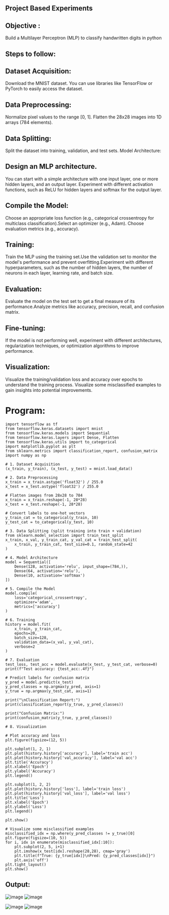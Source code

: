 ## Project Based Experiments
## Objective :
 Build a Multilayer Perceptron (MLP) to classify handwritten digits in python
## Steps to follow:
## Dataset Acquisition:
Download the MNIST dataset. You can use libraries like TensorFlow or PyTorch to easily access the dataset.
## Data Preprocessing:
Normalize pixel values to the range [0, 1].
Flatten the 28x28 images into 1D arrays (784 elements).
## Data Splitting:

Split the dataset into training, validation, and test sets.
Model Architecture:
## Design an MLP architecture. 
You can start with a simple architecture with one input layer, one or more hidden layers, and an output layer.
Experiment with different activation functions, such as ReLU for hidden layers and softmax for the output layer.
## Compile the Model:
Choose an appropriate loss function (e.g., categorical crossentropy for multiclass classification).Select an optimizer (e.g., Adam).
Choose evaluation metrics (e.g., accuracy).
## Training:
Train the MLP using the training set.Use the validation set to monitor the model's performance and prevent overfitting.Experiment with different hyperparameters, such as the number of hidden layers, the number of neurons in each layer, learning rate, and batch size.
## Evaluation:

Evaluate the model on the test set to get a final measure of its performance.Analyze metrics like accuracy, precision, recall, and confusion matrix.
## Fine-tuning:
If the model is not performing well, experiment with different architectures, regularization techniques, or optimization algorithms to improve performance.
## Visualization:
Visualize the training/validation loss and accuracy over epochs to understand the training process. Visualize some misclassified examples to gain insights into potential improvements.

# Program:
```
import tensorflow as tf
from tensorflow.keras.datasets import mnist
from tensorflow.keras.models import Sequential
from tensorflow.keras.layers import Dense, Flatten
from tensorflow.keras.utils import to_categorical
import matplotlib.pyplot as plt
from sklearn.metrics import classification_report, confusion_matrix
import numpy as np

# 1. Dataset Acquisition
(x_train, y_train), (x_test, y_test) = mnist.load_data()

# 2. Data Preprocessing
x_train = x_train.astype('float32') / 255.0
x_test = x_test.astype('float32') / 255.0

# Flatten images from 28x28 to 784
x_train = x_train.reshape(-1, 28*28)
x_test = x_test.reshape(-1, 28*28)

# Convert labels to one-hot vectors
y_train_cat = to_categorical(y_train, 10)
y_test_cat = to_categorical(y_test, 10)

# 3. Data Splitting (split training into train + validation)
from sklearn.model_selection import train_test_split
x_train, x_val, y_train_cat, y_val_cat = train_test_split(
    x_train, y_train_cat, test_size=0.1, random_state=42
)

# 4. Model Architecture
model = Sequential([
    Dense(128, activation='relu', input_shape=(784,)),
    Dense(64, activation='relu'),
    Dense(10, activation='softmax')
])

# 5. Compile the Model
model.compile(
    loss='categorical_crossentropy',
    optimizer='adam',
    metrics=['accuracy']
)

# 6. Training
history = model.fit(
    x_train, y_train_cat,
    epochs=20,
    batch_size=128,
    validation_data=(x_val, y_val_cat),
    verbose=2
)

# 7. Evaluation
test_loss, test_acc = model.evaluate(x_test, y_test_cat, verbose=0)
print(f"Test accuracy: {test_acc:.4f}")

# Predict labels for confusion matrix
y_pred = model.predict(x_test)
y_pred_classes = np.argmax(y_pred, axis=1)
y_true = np.argmax(y_test_cat, axis=1)

print("\nClassification Report:")
print(classification_report(y_true, y_pred_classes))

print("Confusion Matrix:")
print(confusion_matrix(y_true, y_pred_classes))

# 8. Visualization

# Plot accuracy and loss
plt.figure(figsize=(12, 5))

plt.subplot(1, 2, 1)
plt.plot(history.history['accuracy'], label='train acc')
plt.plot(history.history['val_accuracy'], label='val acc')
plt.title('Accuracy')
plt.xlabel('Epoch')
plt.ylabel('Accuracy')
plt.legend()

plt.subplot(1, 2, 2)
plt.plot(history.history['loss'], label='train loss')
plt.plot(history.history['val_loss'], label='val loss')
plt.title('Loss')
plt.xlabel('Epoch')
plt.ylabel('Loss')
plt.legend()

plt.show()

# Visualize some misclassified examples
misclassified_idx = np.where(y_pred_classes != y_true)[0]
plt.figure(figsize=(10, 5))
for i, idx in enumerate(misclassified_idx[:10]):
    plt.subplot(2, 5, i+1)
    plt.imshow(x_test[idx].reshape(28,28), cmap='gray')
    plt.title(f"True: {y_true[idx]}\nPred: {y_pred_classes[idx]}")
    plt.axis('off')
plt.tight_layout()
plt.show()
```

## Output:
![image](https://github.com/user-attachments/assets/e9442c99-9767-4aec-bba7-e4c76641545d)
![image](https://github.com/user-attachments/assets/36a59b80-055b-437e-9700-f4c92598db9f)

![image](https://github.com/user-attachments/assets/132bc0a6-a1b7-4b9a-a5c2-e06f2feced06)
![image](https://github.com/user-attachments/assets/f228a59d-13db-4221-a8db-0d6470f35685)


